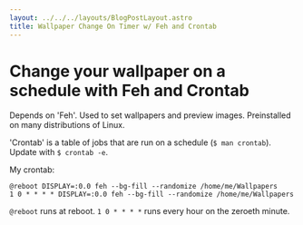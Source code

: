 ```yaml
---
layout: ../../../layouts/BlogPostLayout.astro
title: Wallpaper Change On Timer w/ Feh and Crontab
---
```


# Change your wallpaper on a schedule with Feh and Crontab

Depends on 'Feh'. Used to set wallpapers and preview images. Preinstalled on many distributions of Linux.

'Crontab' is a table of jobs that are run on a schedule (`$ man crontab`). 
Update with `$ crontab -e`. 

My crontab:
```
@reboot DISPLAY=:0.0 feh --bg-fill --randomize /home/me/Wallpapers
1 0 * * * * DISPLAY=:0.0 feh --bg-fill --randomize /home/me/Wallpapers
```

`@reboot` runs at reboot. 
`1 0 * * * *` runs every hour on the zeroeth minute.
